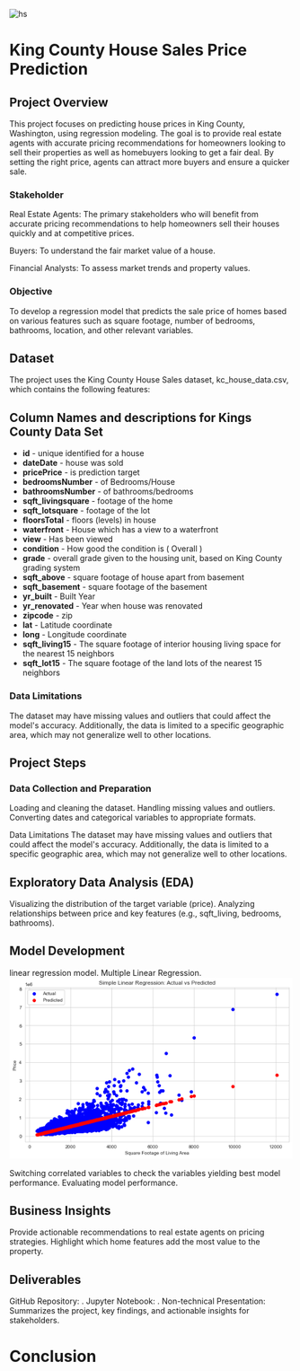 
![hs](https://github.com/user-attachments/assets/fed54009-3979-44b0-a8a7-4c953624f672)

# King County House Sales Price Prediction
## Project Overview
This project focuses on predicting house prices in King County, Washington, using regression modeling. The goal is to provide real estate agents with accurate pricing recommendations for homeowners looking to sell their properties as well as homebuyers looking to get a fair deal. By setting the right price, agents can attract more buyers and ensure a quicker sale.

### Stakeholder


Real Estate Agents: The primary stakeholders who will benefit from accurate pricing recommendations to help homeowners sell their houses quickly and at competitive prices.


Buyers: To understand the fair market value of a house.



Financial Analysts: To assess market trends and property values.



### Objective


To develop a regression model that predicts the sale price of homes based on various features such as square footage, number of bedrooms, bathrooms, location, and other relevant variables.


## Dataset


The project uses the King County House Sales dataset, kc_house_data.csv, which contains the following features:

## Column Names and descriptions for Kings County Data Set
* **id** - unique identified for a house
* **dateDate** - house was sold
* **pricePrice** -  is prediction target
* **bedroomsNumber** -  of Bedrooms/House
* **bathroomsNumber** -  of bathrooms/bedrooms
* **sqft_livingsquare** -  footage of the home
* **sqft_lotsquare** -  footage of the lot
* **floorsTotal** -  floors (levels) in house
* **waterfront** - House which has a view to a waterfront
* **view** - Has been viewed
* **condition** - How good the condition is ( Overall )
* **grade** - overall grade given to the housing unit, based on King County grading system
* **sqft_above** - square footage of house apart from basement
* **sqft_basement** - square footage of the basement
* **yr_built** - Built Year
* **yr_renovated** - Year when house was renovated
* **zipcode** - zip
* **lat** - Latitude coordinate
* **long** - Longitude coordinate
* **sqft_living15** - The square footage of interior housing living space for the nearest 15 neighbors
* **sqft_lot15** - The square footage of the land lots of the nearest 15 neighbors


### Data Limitations


The dataset may have missing values and outliers that could affect the model's accuracy. Additionally, the data is limited to a specific geographic area, which may not generalize well to other locations.

## Project Steps
### Data Collection and Preparation

Loading and cleaning the dataset.
Handling missing values and outliers.
Converting dates and categorical variables to appropriate formats.

Data Limitations
The dataset may have missing values and outliers that could affect the model's accuracy. Additionally, the data is limited to a specific geographic area, which may not generalize well to other locations.

## Exploratory Data Analysis (EDA)

Visualizing the distribution of the target variable (price).
Analyzing relationships between price and key features (e.g., sqft_living, bedrooms, bathrooms).


## Model Development

linear regression model.
Multiple Linear Regression.![alt text](download.png)

Switching correlated variables to check the variables yielding best model performance.
Evaluating model performance.

## Business Insights

Provide actionable recommendations to real estate agents on pricing strategies.
Highlight which home features add the most value to the property.


## Deliverables
GitHub Repository: .
Jupyter Notebook: .
Non-technical Presentation: Summarizes the project, key findings, and actionable insights for stakeholders.


# Conclusion

